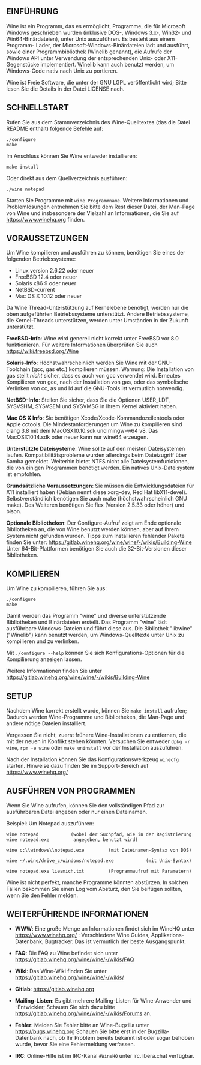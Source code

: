 ## EINFÜHRUNG

Wine ist ein Programm, das es ermöglicht, Programme, die für Microsoft
Windows geschrieben wurden (inklusive DOS-, Windows 3.x-, Win32- und
Win64-Binärdateien), unter Unix auszuführen. Es besteht aus einem Programm-
Lader, der Microsoft-Windows-Binärdateien lädt und ausführt, sowie
einer Programmbibliothek (Winelib genannt), die Aufrufe der Windows API unter
Verwendung der entsprechenden Unix- oder X11-Gegenstücke implementiert.
Winelib kann auch benutzt werden, um Windows-Code nativ nach Unix
zu portieren.

Wine ist Freie Software, die unter der GNU LGPL veröffentlicht wird;
Bitte lesen Sie die Details in der Datei LICENSE nach.


## SCHNELLSTART

Rufen Sie aus dem Stammverzeichnis des Wine-Quelltextes (das die Datei README
enthält) folgende Befehle auf:

```
./configure
make
```

Im Anschluss können Sie Wine entweder installieren:

```
make install
```

Oder direkt aus dem Quellverzeichnis ausführen:

```
./wine notepad
```

Starten Sie Programme mit `wine Programmname`. Weitere
Informationen und Problemlösungen entnehmen Sie bitte dem Rest dieser
Datei, der Man-Page von Wine und insbesondere der Vielzahl an 
Informationen, die Sie auf https://www.winehq.org finden.


## VORAUSSETZUNGEN

Um Wine kompilieren und ausführen zu können, benötigen Sie eines der
folgenden Betriebssysteme:

- Linux version 2.6.22 oder neuer
- FreeBSD 12.4 oder neuer
- Solaris x86 9 oder neuer
- NetBSD-current
- Mac OS X 10.12 oder neuer

Da Wine Thread-Unterstützung auf Kernelebene benötigt, werden nur die oben
aufgeführten Betriebssysteme unterstützt.
Andere Betriebssysteme, die Kernel-Threads unterstützen, werden unter
Umständen in der Zukunft unterstützt.

**FreeBSD-Info**:
  Wine wird generell nicht korrekt unter FreeBSD vor 8.0 funktionieren. Für
  weitere Informationen überprüfen Sie auch https://wiki.freebsd.org/Wine

**Solaris-Info**:
  Höchstwahrscheinlich werden Sie Wine mit der GNU-Toolchain (gcc, gas etc.)
  kompilieren müssen. Warnung: Die Installation von gas stellt *nicht*
  sicher, dass es auch von gcc verwendet wird. Erneutes Kompilieren von gcc,
  nach der Installation von gas, oder das symbolische Verlinken von cc, as und
  ld auf die GNU-Tools ist vermutlich notwendig.

**NetBSD-Info**:
  Stellen Sie sicher, dass Sie die Optionen USER_LDT, SYSVSHM, SYSVSEM und
  SYSVMSG in Ihrem Kernel aktiviert haben.

**Mac OS X Info**:
  Sie benötigen Xcode/Xcode-Kommandozeilentools oder Apple cctools. Die
  Mindestanforderungen um Wine zu kompilieren sind clang 3.8 mit dem
  MacOSX10.10.sdk und mingw-w64 v8. Das MacOSX10.14.sdk oder neuer kann
  nur wine64 erzeugen.

**Unterstützte Dateisysteme**:
  Wine sollte auf den meisten Dateisystemen laufen. Kompatibilitätsprobleme
  wurden allerdings beim Dateizugriff über Samba gemeldet.
  Weiterhin bietet NTFS nicht alle Dateisystemfunktionen, die von einigen
  Programmen benötigt werden. Ein natives Unix-Dateisystem ist empfohlen.

**Grundsätzliche Voraussetzungen**:
  Sie müssen die Entwicklungsdateien für X11 installiert haben
  (Debian nennt diese xorg-dev, Red Hat libX11-devel).
  Selbstverständlich benötigen Sie auch make (höchstwahrscheinlich GNU make).
  Des Weiteren benötigen Sie flex (Version 2.5.33 oder höher) und bison.

**Optionale Bibliotheken**:
  Der Configure-Aufruf zeigt am Ende optionale Bibliotheken an,
  die von Wine benutzt werden können, aber auf Ihrem System nicht gefunden
  wurden. Tipps zum Installieren fehlender Pakete finden Sie unter:
  https://gitlab.winehq.org/wine/wine/-/wikis/Building-Wine
  Unter 64-Bit-Plattformen benötigen Sie auch die 32-Bit-Versionen dieser
  Bibliotheken.


## KOMPILIEREN

Um Wine zu kompilieren, führen Sie aus:

```
./configure
make
```

Damit werden das Programm "wine" und diverse unterstützende Bibliotheken und
Binärdateien erstellt. Das Programm "wine" lädt ausführbare Windows-Dateien
und führt diese aus.
Die Bibliothek "libwine" ("Winelib") kann benutzt werden, um Windows-Quelltexte
unter Unix zu kompilieren und zu verlinken.

Mit `./configure --help` können Sie sich Konfigurations-Optionen für die
Kompilierung anzeigen lassen.

Weitere Informationen finden Sie unter https://gitlab.winehq.org/wine/wine/-/wikis/Building-Wine


## SETUP

Nachdem Wine korrekt erstellt wurde, können Sie `make install` aufrufen;
Dadurch werden Wine-Programme und Bibliotheken, die Man-Page und andere nötige
Dateien installiert.

Vergessen Sie nicht, zuerst frühere Wine-Installationen zu entfernen, die mit
der neuen in Konflikt stehen könnten. Versuchen Sie entweder `dpkg -r wine`,
`rpm -e wine` oder `make uninstall` vor der Installation auszuführen.

Nach der Installation können Sie das Konfigurationswerkzeug `winecfg` starten.
Hinweise dazu finden Sie im Support-Bereich auf https://www.winehq.org/


## AUSFÜHREN VON PROGRAMMEN

Wenn Sie Wine aufrufen, können Sie den vollständigen Pfad zur ausführbaren
Datei angeben oder nur einen Dateinamen.

Beispiel: Um Notepad auszuführen:

```
wine notepad            (wobei der Suchpfad, wie in der Registrierung
wine notepad.exe         angegeben, benutzt wird)

wine c:\\windows\\notepad.exe         (mit Dateinamen-Syntax von DOS)

wine ~/.wine/drive_c/windows/notepad.exe            (mit Unix-Syntax)

wine notepad.exe liesmich.txt         (Programmaufruf mit Parametern)
```

Wine ist nicht perfekt, manche Programme könnten abstürzen.
In solchen Fällen bekommen Sie einen Log vom Absturz, den Sie beifügen sollten,
wenn Sie den Fehler melden.


## WEITERFÜHRENDE INFORMATIONEN

- **WWW**: Eine große Menge an Informationen findet sich im WineHQ unter
        https://www.winehq.org/ : Verschiedene Wine Guides,
        Applikations-Datenbank, Bugtracker.
        Das ist vermutlich der beste Ausgangspunkt.

- **FAQ**: Die FAQ zu Wine befindet sich unter https://gitlab.winehq.org/wine/wine/-/wikis/FAQ

- **Wiki**: Das Wine-Wiki finden Sie unter https://gitlab.winehq.org/wine/wine/-/wikis/

- **Gitlab**: https://gitlab.winehq.org

- **Mailing-Listen**:
    Es gibt mehrere Mailing-Listen für Wine-Anwender und -Entwickler;
    Schauen Sie sich dazu bitte
    https://gitlab.winehq.org/wine/wine/-/wikis/Forums an.

- **Fehler**: Melden Sie Fehler bitte an Wine-Bugzilla unter https://bugs.winehq.org
    Schauen Sie bitte erst in der Bugzilla-Datenbank nach, ob Ihr Problem
    bereits bekannt ist oder sogar behoben wurde, bevor Sie eine Fehlermeldung
    verfassen.

- **IRC**: Online-Hilfe ist im IRC-Kanal `#WineHQ` unter irc.libera.chat verfügbar.
